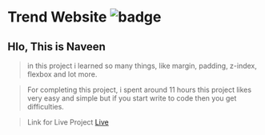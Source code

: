# Trend Website ![badge](https://img.shields.io/badge/first-project-blue)

## Hlo, This is Naveen

> in this project i learned so many things, like margin, padding, z-index, flexbox and lot more.

> For completing this project, i spent around 11 hours
> this project likes very easy and simple but if you start write to code then you get difficulties.

> Link for Live Project [Live](https://trendwebsite.netlify.app/) 


